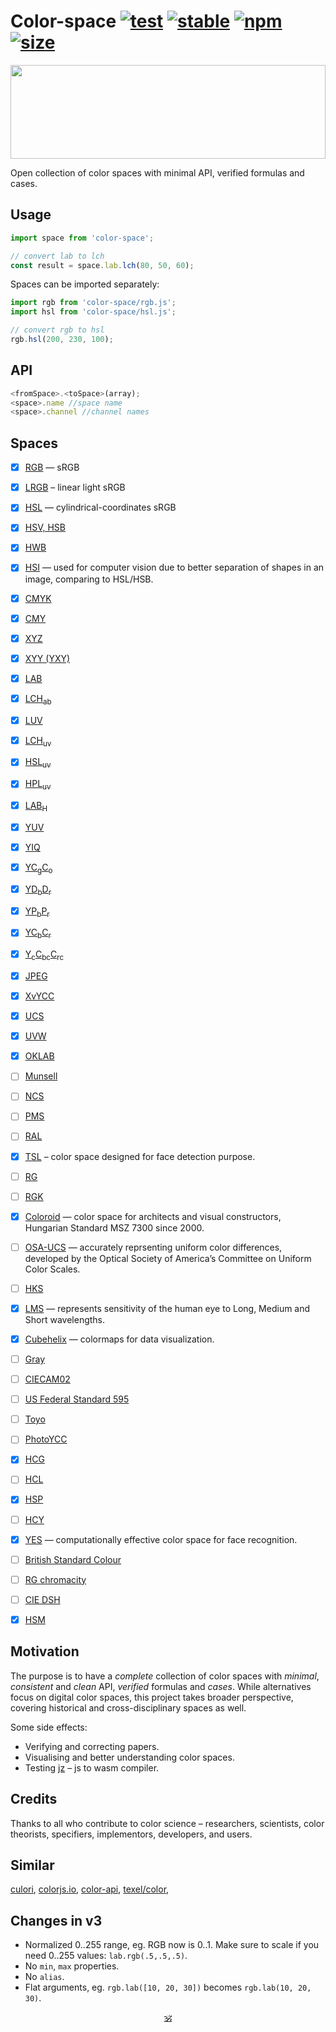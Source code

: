 # Color-space [![test](https://github.com/colorjs/color-space/actions/workflows/test.yml/badge.svg)](https://github.com/colorjs/color-space/actions/workflows/test.yml) [![stable](https://img.shields.io/badge/stability-stable-brightgreen.svg)](http://github.com/badges/stability-badges) [![npm](https://img.shields.io/npm/v/color-space)](https://npmjs.org/color-space) [![size](https://img.shields.io/bundlephobia/minzip/color-space/latest)](https://bundlephobia.com/package/color-space)

<img src="https://raw.githubusercontent.com/colorjs/color-space/gh-pages/logo.png" width="100%" height="150"/>

Open collection of color spaces with minimal API, verified formulas and cases.

## Usage

```js
import space from 'color-space';

// convert lab to lch
const result = space.lab.lch(80, 50, 60);
```

Spaces can be imported separately:

```js
import rgb from 'color-space/rgb.js';
import hsl from 'color-space/hsl.js';

// convert rgb to hsl
rgb.hsl(200, 230, 100);
```

## API

```js
<fromSpace>.<toSpace>(array);
<space>.name //space name
<space>.channel //channel names
```

## Spaces

* [x] [RGB](https://en.wikipedia.org/wiki/CIE_1931_color_space#CIE_RGB_colour_space) — sRGB
* [x] [LRGB](https://en.wikipedia.org/wiki/SRGB#Transfer_function_("gamma")) – linear light sRGB
* [x] [HSL](https://en.wikipedia.org/wiki/HSL_and_HSV) — cylindrical-coordinates sRGB
* [x] [HSV, HSB](https://en.wikipedia.org/wiki/HSL_and_HSV)
* [x] [HWB](http://dev.w3.org/csswg/css-color/#the-hwb-notation)
* [x] [HSI](https://en.wikipedia.org/wiki/HSL_and_HSV) — used for computer vision due to better separation of shapes in an image, comparing to HSL/HSB.
* [x] [CMYK](https://en.wikipedia.org/wiki/CMYK_color_model)
* [x] [CMY](https://en.wikipedia.org/wiki/CMYK_color_model)
* [x] [XYZ](http://en.wikipedia.org/wiki/CIE_1931_color_space)
* [x] [XYY (YXY)](https://en.wikipedia.org/wiki/CIE_1931_color_space#CIE_xy_chromaticity_diagram_and_the_CIE_xyY_color_space)
* [x] [LAB](http://en.wikipedia.org/wiki/Lab_color_space)
* [x] [LCH<sub>ab</sub>](https://en.wikipedia.org/wiki/Lab_color_space#Cylindrical_representation:_CIELCh_or_CIEHLC)
* [x] [LUV](http://en.wikipedia.org/wiki/CIELUV)
* [x] [LCH<sub>uv</sub>](http://en.wikipedia.org/wiki/CIELUV#Cylindrical_representation)
* [x] [HSL<sub>uv</sub>](http://www.hsluv.org/)
* [x] [HPL<sub>uv</sub>](http://www.hsluv.org/)
* [x] [LAB<sub>H</sub>](http://en.wikipedia.org/wiki/Lab_color_space#Hunter_Lab)
* [x] [YUV](https://en.wikipedia.org/?title=YUV)
* [x] [YIQ](https://en.wikipedia.org/?title=YIQ)
* [x] [YC<sub>g</sub>C<sub>o</sub>](https://en.wikipedia.org/wiki/YCgCo)
* [x] [YD<sub>b</sub>D<sub>r</sub>](https://en.wikipedia.org/wiki/YDbDr)
* [x] [YP<sub>b</sub>P<sub>r</sub>](https://en.wikipedia.org/wiki/YPbPr)
* [x] [YC<sub>b</sub>C<sub>r</sub>](https://en.wikipedia.org/wiki/YCbCr)
* [x] [Y<sub>c</sub>C<sub>bc</sub>C<sub>rc</sub>](https://en.wikipedia.org/wiki/YCbCr#ITU-R_BT.2020_conversion)
* [x] [JPEG](https://en.wikipedia.org/wiki/YCbCr#JPEG_conversion)
* [x] [XvYCC](https://en.wikipedia.org/wiki/XvYCC)
* [x] [UCS](https://en.wikipedia.org/wiki/CIE_1960_color_space)
* [x] [UVW](https://en.wikipedia.org/wiki/CIE_1964_color_space)
* [x] [OKLAB](https://bottosson.github.io/posts/oklab/)
* [ ] [Munsell](https://en.wikipedia.org/wiki/Munsell_color_system)
* [ ] [NCS](https://en.wikipedia.org/wiki/Natural_Color_System)
* [ ] [PMS](https://en.wikipedia.org/wiki/Pantone)
* [ ] [RAL](https://en.wikipedia.org/wiki/RAL_colour_standard)
* [x] [TSL](https://en.wikipedia.org/wiki/TSL_color_space) – color space designed for face detection purpose.
* [ ] [RG](https://en.wikipedia.org/wiki/RG_color_space)
* [ ] [RGK](https://en.wikipedia.org/wiki/RG_color_space)
* [x] [Coloroid](https://en.wikipedia.org/wiki/Coloroid) — color space for architects and visual constructors, Hungarian Standard MSZ 7300 since 2000.
* [ ] [OSA-UCS](https://en.wikipedia.org/wiki/OSA-UCS) — accurately reprsenting uniform color differences, developed by the Optical Society of America’s Committee on Uniform Color Scales.
* [ ] [HKS](https://en.wikipedia.org/wiki/HKS_(colour_system))
* [x] [LMS](http://en.wikipedia.org/wiki/LMS_color_space) — represents sensitivity of the human eye to Long, Medium and Short wavelengths.
* [x] [Cubehelix](https://www.mrao.cam.ac.uk/~dag/CUBEHELIX/) — colormaps for data visualization.
* [ ] [Gray](http://dev.w3.org/csswg/css-color/#grays)
* [ ] [CIECAM02](https://en.wikipedia.org/wiki/CIECAM02)
* [ ] [US Federal Standard 595](https://en.wikipedia.org/wiki/Federal_Standard_595)
* [ ] [Toyo](http://mytoyocolor.com/)
* [ ] [PhotoYCC](http://www5.informatik.tu-muenchen.de/lehre/vorlesungen/graphik/info/csc/COL_34.htm)
* [x] [HCG](https://github.com/acterhd/hcg-legacy)
* [ ] [HCL](http://www.chilliant.com/rgb2hsv.html)
* [x] [HSP](http://alienryderflex.com/hsp.html)
* [ ] [HCY](http://chilliant.blogspot.ca/2012/08/rgbhcy-in-hlsl.html)
* [x] [YES](http://www.atlantis-press.com/php/download_paper.php?id=198) — computationally effective color space for face recognition.
* [ ] [British Standard Colour](http://www.britishstandardcolour.com/)
* [ ] [RG chromacity](https://en.wikipedia.org/wiki/Rg_chromaticity)
* [ ] [CIE DSH](https://en.wikipedia.org/wiki/Rg_chromaticity)
* [x] [HSM](http://seer.ufrgs.br/rita/article/viewFile/rita_v16_n2_p141/7428)


## Motivation

The purpose is to have a _complete_ collection of color spaces with _minimal_, _consistent_ and _clean_ API, _verified_ formulas and _cases_.
While alternatives focus on digital color spaces, this project takes broader perspective, covering historical and cross-disciplinary spaces as well.

Some side effects:
* Verifying and correcting papers.
* Visualising and better understanding color spaces.
* Testing [jz](https://github.com/dy/jz) – js to wasm compiler.

## Credits

Thanks to all who contribute to color science – researchers, scientists, color theorists, specifiers, implementors, developers, and users.

## Similar

[culori](https://github.com/Evercoder/culori), [colorjs.io](https://colorjs.io/docs/procedural), [color-api](https://github.com/LeaVerou/color-api), [texel/color](https://github.com/texel-org/color?tab=readme-ov-file),


## Changes in v3

* Normalized 0..255 range, eg. RGB now is 0..1. Make sure to scale if you need 0..255 values: `lab.rgb(.5,.5,.5)`. <!-- less conversion friction and better precision. -->
* No `min`, `max` properties. <!-- channel limits are conventional, not theoretical, and can be picked in use cases. -->
* No `alias`. <!-- less ambiguity identifying a space - alias can be learned from docs, no need to clutter code & inflate bundle. -->
* Flat arguments, eg. `rgb.lab([10, 20, 30])` becomes `rgb.lab(10, 20, 30)`.

<!--
## See also
* [color-convert](https://github.com/harthur/color-convert)
* [chromatist](https://github.com/jrus/chromatist)
* [spectra](https://github.com/avp/spectra)
* [colorspaces.js](https://github.com/boronine/colorspaces.js)
-->

<p align="center"><a href="https://github.com/krsnzd/license/">🕉</a></p>
